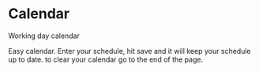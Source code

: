 # Calendar
Working day calendar

 Easy calendar. Enter your schedule, hit save and it will keep your schedule up to date. to clear your calendar go to the end of the page. 
